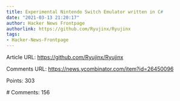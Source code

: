 ```yaml
---
title: Experimental Nintendo Switch Emulator written in C#
date: "2021-03-13 21:20:17"
author: Hacker News Frontpage
authorlink: https://github.com/Ryujinx/Ryujinx
tags:
- Hacker-News-Frontpage
---
```


<p>Article URL: <a href="https://github.com/Ryujinx/Ryujinx">https://github.com/Ryujinx/Ryujinx</a></p>
<p>Comments URL: <a href="https://news.ycombinator.com/item?id=26450096">https://news.ycombinator.com/item?id=26450096</a></p>
<p>Points: 303</p>
<p># Comments: 156</p>
